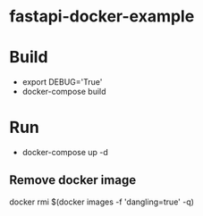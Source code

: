 # fastapi-docker-example

# Build
- export DEBUG='True'
- docker-compose build

# Run
- docker-compose up -d


## Remove docker image <none>
docker rmi $(docker images -f 'dangling=true' -q)